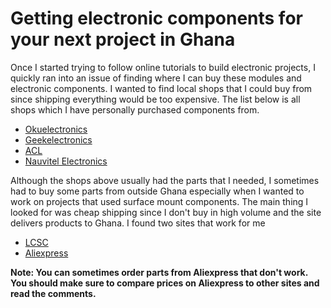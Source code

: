 # Getting electronic components for your next project in Ghana

Once I started trying to follow online tutorials to build electronic projects, I quickly ran into an issue of finding where I can buy these modules and electronic components. I wanted to find local shops that I could buy from since shipping everything would be too expensive. The list below is all shops which I have personally purchased components from.

* [Okuelectronics](https://okuelectronics.com)
* [Geekelectronics](https://geekelectronics.io)
* [ACL](https://anycomponentlab.com)
* [Nauvitel Electronics](https://nauvitel.com)

Although the shops above usually had the parts that I needed, I sometimes had to buy some parts from outside Ghana especially when I wanted to work on projects that used surface mount components. The main thing I looked for was cheap shipping since I don't buy in high volume and the site delivers products to Ghana. I found two sites that work for me

* [LCSC](https://lcsc.com) 
* [Aliexpress](https://aliexpress.com)

**Note: You can sometimes order parts from Aliexpress that don't work. You should make sure to compare prices on Aliexpress to other sites and read the comments.**

